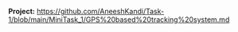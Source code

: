 **Project:** https://github.com/AneeshKandi/Task-1/blob/main/MiniTask_1/GPS%20based%20tracking%20system.md

